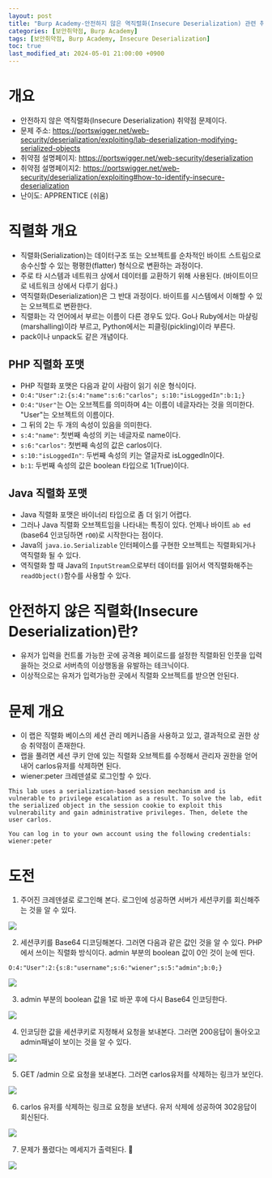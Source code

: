 ```yaml
---
layout: post
title: "Burp Academy-안전하지 않은 역직렬화(Insecure Deserialization) 관련 취약점: Modifying serialized objects"
categories: [보안취약점, Burp Academy]
tags: [보안취약점, Burp Academy, Insecure Deserialization]
toc: true
last_modified_at: 2024-05-01 21:00:00 +0900
---
```



# 개요
- 안전하지 않은 역직렬화(Insecure Deserialization) 취약점 문제이다. 
- 문제 주소: https://portswigger.net/web-security/deserialization/exploiting/lab-deserialization-modifying-serialized-objects
- 취약점 설명페이지: https://portswigger.net/web-security/deserialization
- 취약점 설명페이지2: https://portswigger.net/web-security/deserialization/exploiting#how-to-identify-insecure-deserialization
- 난이도: APPRENTICE (쉬움)

# 직렬화 개요 
- 직렬화(Serialization)는 데이터구조 또는 오브젝트를 순차적인 바이트 스트림으로 송수신할 수 있는 평평한(flatter) 형식으로 변환하는 과정이다. 
- 주로 타 시스템과 네트워크 상에서 데이터를 교환하기 위해 사용된다. (바이트이므로 네트워크 상에서 다루기 쉽다.)
- 역직렬화(Deserialization)은 그 반대 과정이다. 바이트를 시스템에서 이해할 수 있는 오브젝트로 변환한다. 
- 직렬화는 각 언어에서 부르는 이름이 다른 경우도 있다. Go나 Ruby에서는 마샬링(marshalling)이라 부르고, Python에서는 피클링(pickling)이라 부른다. 
- pack이나 unpack도 같은 개념이다. 

## PHP 직렬화 포맷
- PHP 직렬화 포맷은 다음과 같이 사람이 읽기 쉬운 형식이다. 
- `O:4:"User":2:{s:4:"name":s:6:"carlos"; s:10:"isLoggedIn":b:1;}` 
- `O:4:"User"`는 O는 오브젝트를 의미하며 4는 이름이 네글자라는 것을 의미한다. "User"는 오브젝트의 이름이다. 
- 그 뒤의 2는 두 개의 속성이 있음을 의미한다. 
- `s:4:"name"`: 첫번째 속성의 키는 네글자로 name이다. 
- `s:6:"carlos"`: 첫번째 속성의 값은 carlos이다. 
- `s:10:"isLoggedIn"`: 두번째 속성의 키는 열글자로 isLoggedIn이다. 
- `b:1`: 두번째 속성의 값은 boolean 타입으로 1(True)이다.

## Java 직렬화 포맷
- Java 직렬화 포맷은 바이너리 타입으로 좀 더 읽기 어렵다. 
- 그러나 Java 직렬화 오브젝트임을 나타내는 특징이 있다. 언제나 바이트 `ab ed` (base64 인코딩하면 `rO0`)로 시작한다는 점이다.
- Java의 `java.io.Serializable` 인터페이스를 구현한 오브젝트는 직렬화되거나 역직렬화 될 수 있다. 
- 역직렬화 할 때 Java의 `InputStream`으로부터 데이터를 읽어서 역직렬화해주는 `readObject()`함수를 사용할 수 있다. 

# 안전하지 않은 직렬화(Insecure Deserialization)란?
- 유저가 입력을 컨트롤 가능한 곳에 공격용 페이로드를 설정한 직렬화된 인풋을 입력을하는 것으로 서버측의 이상행동을 유발하는 테크닉이다. 
- 이상적으로는 유저가 입력가능한 곳에서 직렬화 오브젝트를 받으면 안된다. 


# 문제 개요
- 이 랩은 직렬화 베이스의 세션 관리 메커니즘을 사용하고 있고, 결과적으로 권한 상승 취약점이 존재한다. 
- 랩을 풀려면 세션 쿠키 안에 있는 직렬화 오브젝트를 수정해서 관리자 권한을 얻어내어 carlos유저를 삭제하면 된다. 
- wiener:peter 크레덴셜로 로그인할 수 있다. 

```
This lab uses a serialization-based session mechanism and is vulnerable to privilege escalation as a result. To solve the lab, edit the serialized object in the session cookie to exploit this vulnerability and gain administrative privileges. Then, delete the user carlos.

You can log in to your own account using the following credentials: wiener:peter
```

# 도전
1. 주어진 크레덴셜로 로그인해 본다. 로그인에 성공하면 서버가 세션쿠키를 회신해주는 것을 알 수 있다. 

![](/images/burp-academy-serial-1-1.png)

2. 세션쿠키를 Base64 디코딩해본다. 그러면 다음과 같은 값인 것을 알 수 있다. PHP에서 쓰이는 직렬화 방식이다. admin 부분의 boolean 값이 0인 것이 눈에 띤다. 

`O:4:"User":2:{s:8:"username";s:6:"wiener";s:5:"admin";b:0;}`

![](/images/burp-academy-serial-1-2.png)

3. admin 부분의 boolean 값을 1로 바꾼 후에 다시 Base64 인코딩한다. 

![](/images/burp-academy-serial-1-7.png)

4. 인코딩한 값을 세션쿠키로 지정해서 요청을 보내본다. 그러면 200응답이 돌아오고 admin패널이 보이는 것을 알 수 있다. 

![](/images/burp-academy-serial-1-3.png)

5. GET /admin 으로 요청을 보내본다. 그러면 carlos유저를 삭제하는 링크가 보인다. 

![](/images/burp-academy-serial-1-4.png)

6. carlos 유저를 삭제하는 링크로 요청을 보낸다. 유저 삭제에 성공하여 302응답이 회신된다. 

![](/images/burp-academy-serial-1-5.png)

7. 문제가 풀렸다는 메세지가 출력된다. 🍟

![](/images/burp-academy-serial-1-success.png)